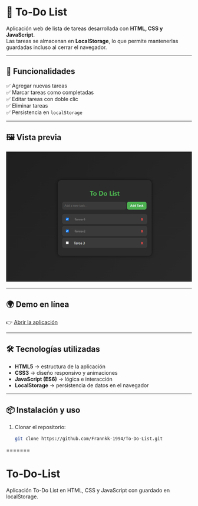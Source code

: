 # 📝 To-Do List

Aplicación web de lista de tareas desarrollada con **HTML, CSS y JavaScript**.  
Las tareas se almacenan en **LocalStorage**, lo que permite mantenerlas guardadas incluso al cerrar el navegador.

---

## 🚀 Funcionalidades

✅ Agregar nuevas tareas  
✅ Marcar tareas como completadas  
✅ Editar tareas con doble clic  
✅ Eliminar tareas  
✅ Persistencia en `localStorage`  

---

## 🖼️ Vista previa



![Vista previa](screenshot.png)

---

## 🌍 Demo en línea

👉 [Abrir la aplicación](https://Frannkk-1994.github.io/To-Do-List/)



---

## 🛠️ Tecnologías utilizadas

- **HTML5** → estructura de la aplicación  
- **CSS3** → diseño responsivo y animaciones  
- **JavaScript (ES6)** → lógica e interacción  
- **LocalStorage** → persistencia de datos en el navegador  

---

## 📦 Instalación y uso

1. Clonar el repositorio:
   ```bash
   git clone https://github.com/Frannkk-1994/To-Do-List.git
=======
# To-Do-List
Aplicación To-Do List en HTML, CSS y JavaScript con guardado en localStorage.
